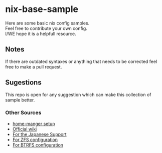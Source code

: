 # nix-base-sample
Here are some basic nix config samples.\
Feel free to contribute your own config.\
I/WE hope it is a helpfull resource.

## Notes
If there are outdated syntaxes or anything that needs to be corrected feel free to make a pull request.

## Sugestions
This repo is open for any suggestion which can make this collection of sample better.

### Other Sources
- [home-manger setup](https://nix-community.github.io/home-manager/index.html)
- [Official wiki](https://nixos.wiki/wiki/Main_Page)
- [For the Japanese Support](https://functor.tokyo/blog/2018-10-01-japanese-on-nixos)
- [For ZFS configuration](https://openzfs.github.io/openzfs-docs/Getting%20Started/NixOS/Root%20on%20ZFS.html)
- [For BTRFS configuration](https://openzfs.github.io/openzfs-docs/Getting%20Started/NixOS/Root%20on%20ZFS.html)

